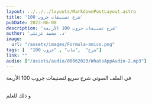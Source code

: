 ```yaml
---
layout: ../../../layouts/MarkdownPostLayout.astro
title: 'شرح تصنيفات جروب 100'
pubDate: 2023-06-08
description: 'شرح تصنيفات جروب 100 الأربعة'
author: 'د. محمد عزتلى'
image:
  url: "/assets/images/Formula-amico.png"
tags: [  "شرح"  ,"ساب" , "جروب 100"]
link: ""
audio: ["/assets/audio/08062023/WhatsAppAudio-2.mp3"]
---
```


فى الملف الصوتى شرح سريع لتصنيفات جروب 100 الأربعة

<br />
و ذلك للعلم
